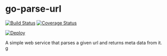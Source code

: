 # go-parse-url
[![Build Status](https://travis-ci.org/cenkcorapci/sumatra.svg?branch=master)](https://travis-ci.org/cenkcorapci/sumatra)
[![Coverage Status](https://coveralls.io/repos/github/cenkcorapci/go-parse-url/badge.svg?branch=master)](https://coveralls.io/github/cenkcorapci/go-parse-url?branch=master)

[![Deploy](https://www.herokucdn.com/deploy/button.svg)](https://heroku.com/deploy)

A simple web service that parses a given url and returns meta data from it.
g
